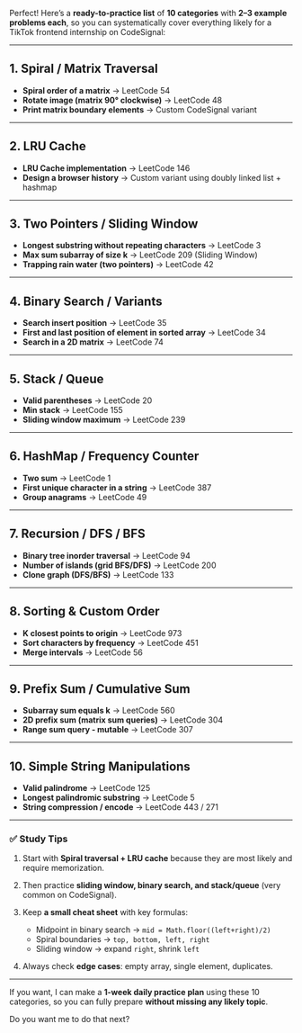 Perfect! Here’s a **ready-to-practice list** of **10 categories** with **2–3 example problems each**, so you can systematically cover everything likely for a TikTok frontend internship on CodeSignal:

---

## **1. Spiral / Matrix Traversal**

- **Spiral order of a matrix** → LeetCode 54
- **Rotate image (matrix 90° clockwise)** → LeetCode 48
- **Print matrix boundary elements** → Custom CodeSignal variant

---

## **2. LRU Cache**

- **LRU Cache implementation** → LeetCode 146
- **Design a browser history** → Custom variant using doubly linked list + hashmap

---

## **3. Two Pointers / Sliding Window**

- **Longest substring without repeating characters** → LeetCode 3
- **Max sum subarray of size k** → LeetCode 209 (Sliding Window)
- **Trapping rain water (two pointers)** → LeetCode 42

---

## **4. Binary Search / Variants**

- **Search insert position** → LeetCode 35
- **First and last position of element in sorted array** → LeetCode 34
- **Search in a 2D matrix** → LeetCode 74

---

## **5. Stack / Queue**

- **Valid parentheses** → LeetCode 20
- **Min stack** → LeetCode 155
- **Sliding window maximum** → LeetCode 239

---

## **6. HashMap / Frequency Counter**

- **Two sum** → LeetCode 1
- **First unique character in a string** → LeetCode 387
- **Group anagrams** → LeetCode 49

---

## **7. Recursion / DFS / BFS**

- **Binary tree inorder traversal** → LeetCode 94
- **Number of islands (grid BFS/DFS)** → LeetCode 200
- **Clone graph (DFS/BFS)** → LeetCode 133

---

## **8. Sorting & Custom Order**

- **K closest points to origin** → LeetCode 973
- **Sort characters by frequency** → LeetCode 451
- **Merge intervals** → LeetCode 56

---

## **9. Prefix Sum / Cumulative Sum**

- **Subarray sum equals k** → LeetCode 560
- **2D prefix sum (matrix sum queries)** → LeetCode 304
- **Range sum query - mutable** → LeetCode 307

---

## **10. Simple String Manipulations**

- **Valid palindrome** → LeetCode 125
- **Longest palindromic substring** → LeetCode 5
- **String compression / encode** → LeetCode 443 / 271

---

### ✅ **Study Tips**

1. Start with **Spiral traversal + LRU cache** because they are most likely and require memorization.
2. Then practice **sliding window, binary search, and stack/queue** (very common on CodeSignal).
3. Keep **a small cheat sheet** with key formulas:

   - Midpoint in binary search → `mid = Math.floor((left+right)/2)`
   - Spiral boundaries → `top, bottom, left, right`
   - Sliding window → expand `right`, shrink `left`

4. Always check **edge cases**: empty array, single element, duplicates.

---

If you want, I can make a **1-week daily practice plan** using these 10 categories, so you can fully prepare **without missing any likely topic**.

Do you want me to do that next?

